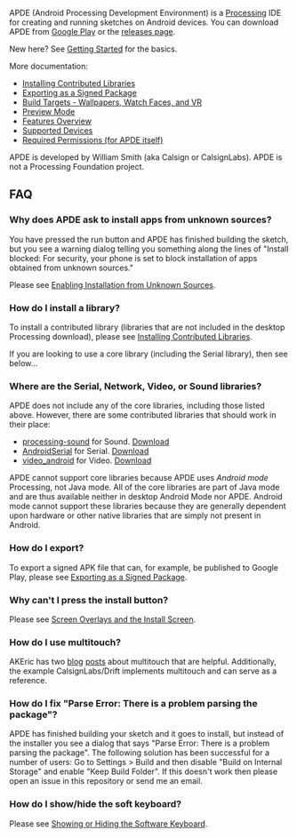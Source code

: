 APDE (Android Processing Development Environment) is a [Processing](https://processing.org/) IDE for creating and running sketches on Android devices. You can download APDE from [Google Play](https://play.google.com/store/apps/details?id=com.calsignlabs.apde) or the [releases page](https://github.com/Calsign/APDE/releases).

New here? See [Getting Started](https://github.com/Calsign/APDE/wiki/Getting-Started) for the basics.

More documentation:

 - [Installing Contributed Libraries](https://github.com/Calsign/APDE/wiki/Installing-Contributed-Libraries)
 - [Exporting as a Signed Package](https://github.com/Calsign/APDE/wiki/Exporting-as-a-Signed-Package)
 - [Build Targets - Wallpapers, Watch Faces, and VR](https://github.com/Calsign/APDE/wiki/Build-Targets:-Wallpapers,-Watch-Faces,-and-VR)
 - [Preview Mode](https://github.com/Calsign/APDE/wiki/Preview-Mode)
 - [Features Overview](https://github.com/Calsign/APDE/wiki/Features-Overview)
 - [Supported Devices](https://github.com/Calsign/APDE/wiki/Supported-Devices)
 - [Required Permissions (for APDE itself)](https://github.com/Calsign/APDE/wiki/Required-Permissions)

APDE is developed by William Smith (aka Calsign or CalsignLabs). APDE is not a Processing Foundation project.

## FAQ

### Why does APDE ask to install apps from unknown sources?

You have pressed the run button and APDE has finished building the sketch, but you see a warning dialog telling you something along the lines of "Install blocked: For security, your phone is set to block installation of apps obtained from unknown sources."

Please see [Enabling Installation from Unknown Sources](https://github.com/Calsign/APDE/wiki/Enabling-Installation-from-Unknown-Sources).

### How do I install a library?

To install a contributed library (libraries that are not included in the desktop Processing download), please see [Installing Contributed Libraries](https://github.com/Calsign/APDE/wiki/Installing-Contributed-Libraries).

If you are looking to use a core library (including the Serial library), then see below...

### Where are the Serial, Network, Video, or Sound libraries?

APDE does not include any of the core libraries, including those listed above. However, there are some contributed libraries that should work in their place:

 - [processing-sound](https://github.com/processing/processing-sound) for Sound. [Download](https://github.com/processing/processing-sound/releases/download/latest/sound.zip)
 - [AndroidSerial](https://github.com/inventit/processing-android-serial) for Serial. [Download](https://github.com/inventit/processing-android-serial/releases/download/0.2.0/AndroidSerial-distribution.zip)
 - [video_android](https://github.com/omerjerk/processing-video-android) for Video. [Download](https://github.com/omerjerk/processing-video-android/releases/download/Release/video_android.zip)

APDE cannot support core libraries because APDE uses *Android mode* Processing, not Java mode. All of the core libraries are part of Java mode and are thus available neither in desktop Android Mode nor APDE. Android mode cannot support these libraries because they are generally dependent upon hardware or other native libraries that are simply not present in Android.

### How do I export?

To export a signed APK file that can, for example, be published to Google Play, please see [Exporting as a Signed Package](https://github.com/Calsign/APDE/wiki/Exporting-as-a-Signed-Package).

### Why can't I press the install button?

Please see [Screen Overlays and the Install Screen](https://github.com/Calsign/APDE/wiki/Screen-Overlays-and-the-Install-Screen).

### How do I use multitouch?

AKEric has two [blog](http://www.akeric.com/blog/?p=1411) [posts](http://www.akeric.com/blog/?p=1435) about multitouch that are helpful. Additionally, the example CalsignLabs/Drift implements multitouch and can serve as a reference.

### How do I fix "Parse Error: There is a problem parsing the package"?

APDE has finished building your sketch and it goes to install, but instead of the installer you see a dialog that says "Parse Error: There is a problem parsing the package". The following solution has been successful for a number of users: Go to Settings > Build and then disable "Build on Internal Storage" and enable "Keep Build Folder". If this doesn't work then please open an issue in this repository or send me an email.

### How do I show/hide the soft keyboard?

Please see [Showing or Hiding the Software Keyboard](https://github.com/Calsign/APDE/wiki/Showing-or-Hiding-the-Software-Keyboard).